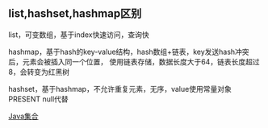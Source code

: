 ## list,hashset,hashmap区别

list，可变数组，基于index快速访问，查询快

hashmap，基于hash的key-value结构，hash数组+链表，key发送hash冲突后，元素会被插入同一个位置， 使用链表存储，数据长度大于64，链表长度超过8，会转变为红黑树

hashset，基于hashmap，不允许重复元素，无序，value使用常量对象PRESENT null代替

[Java集合](http://xiaofei.site:10082/#/面试/Java集合)
